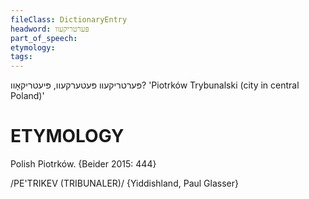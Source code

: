 ```yaml
---
fileClass: DictionaryEntry
headword: פּערטריקעוו
part_of_speech: 
etymology: 
tags: 
---
```

פּערטריקעוו
פּעטערקעוו, פּיעטריקאָוו?
'Piotrków Trybunalski (city in central Poland)'

ETYMOLOGY
===========
Polish Piotrków. 
{Beider 2015: 444}

/PE'TRIKEV (TRIBUNALER)/ {Yiddishland, Paul Glasser}